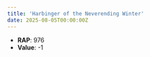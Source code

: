 ```yaml
---
title: 'Harbinger of the Neverending Winter'
date: 2025-08-05T00:00:00Z
---
```

- **RAP**: 976
- **Value**: -1
